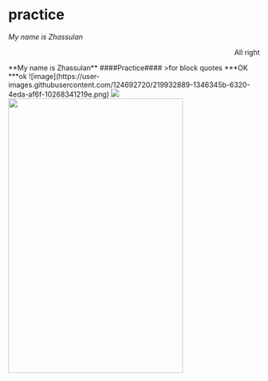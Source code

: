 # practice
_My name is Zhassulan_
<p align="right">All right</p>
**My name is Zhassulan**
####Practice####
>for block quotes
***OK
***ok
![image](https://user-images.githubusercontent.com/124692720/219932889-1346345b-6320-4eda-af6f-10268341219e.png)

<img src=“![image](https://user-images.githubusercontent.com/124692720/219932913-6e23f62f-fd70-4d2f-8fa6-dba853a6ff67.png)” width=“550” height=“350”>
<img src="https://user-images.githubusercontent.com/125072577/219838007-20b6fc5a-8667-4e72-b4d2-b9cd0975807e.jpg" width="350" height="550">
